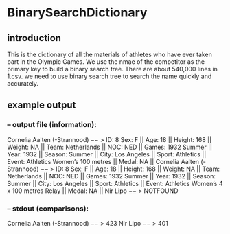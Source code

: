 # BinarySearchDictionary
## introduction
  This is the dictionary of all the materials of athletes who have ever taken part in the Olympic Games. We use the nmae of the competitor as the primary key to build a binary search tree. There are about 540,000 lines in 1.csv. we need to use binary search tree to search the name quickly and accurately.
## example output
### – output file (information):
  Cornelia Aalten (-Strannood) −− > ID: 8 Sex: F || Age: 18 || Height: 168 ||
Weight: NA || Team: Netherlands || NOC: NED || Games: 1932 Summer || Year: 1932 || Season:
Summer || City: Los Angeles || Sport: Athletics || Event: Athletics Women’s 100 metres ||
Medal: NA ||
  Cornelia Aalten (-Strannood) −− > ID: 8 Sex: F || Age: 18 || Height: 168 ||
Weight: NA || Team: Netherlands || NOC: NED || Games: 1932 Summer || Year: 1932 || Season:
Summer || City: Los Angeles || Sport: Athletics || Event: Athletics Women’s 4 x 100 metres
Relay || Medal: NA ||
  Nir Lipo −− > NOTFOUND
### – stdout (comparisons):
  Cornelia Aalten (-Strannood) −− > 423
  Nir Lipo −− > 401

